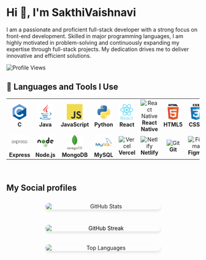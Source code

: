 <h1>Hi 👋, I'm SakthiVaishnavi</h1>
<p>I am a passionate and proficient full-stack developer with a strong focus on front-end development. Skilled in major programming languages, I am highly motivated in problem-solving and continuously expanding my expertise through full-stack projects. My dedication drives me to deliver innovative and efficient solutions.</p>

![Profile Views](https://komarev.com/ghpvc/?username=sakthivaishnavi&color=blue)
<br>
<h2>🚀 Languages and Tools I Use</h2>
<table> <tr> <td align="center" width="100"><img src="https://raw.githubusercontent.com/devicons/devicon/master/icons/c/c-original.svg" width="42" height="42" alt="C" /><br /><b>C</b></td> <td align="center" width="100"><img src="https://raw.githubusercontent.com/devicons/devicon/master/icons/java/java-original.svg" width="42" height="42" alt="Java" /><br /><b>Java</b></td> <td align="center" width="100"><img src="https://raw.githubusercontent.com/devicons/devicon/master/icons/javascript/javascript-original.svg" width="42" height="42" alt="JavaScript" /><br /><b>JavaScript</b></td> <td align="center" width="100"><img src="https://raw.githubusercontent.com/devicons/devicon/master/icons/python/python-original.svg" width="42" height="42" alt="Python" /><br /><b>Python</b></td> <td align="center" width="100"><img src="https://raw.githubusercontent.com/devicons/devicon/master/icons/react/react-original-wordmark.svg" width="42" height="42" alt="React" /><br /><b>React</b></td> <td align="center" width="100"><img src="https://reactnative.dev/img/header_logo.svg" width="42" height="42" alt="React Native" /><br /><b>React Native</b></td> <td align="center" width="100"><img src="https://raw.githubusercontent.com/devicons/devicon/master/icons/html5/html5-original-wordmark.svg" width="42" height="42" alt="HTML5" /><br /><b>HTML5</b></td> <td align="center" width="100"><img src="https://raw.githubusercontent.com/devicons/devicon/master/icons/css3/css3-original-wordmark.svg" width="42" height="42" alt="CSS3" /><br /><b>CSS3</b></td> <td align="center" width="100"><img src="https://www.vectorlogo.zone/logos/tailwindcss/tailwindcss-icon.svg" width="42" height="42" alt="Tailwind CSS" /><br /><b>Tailwind CSS</b></td> <tr><td align="center" width="100"><img src="https://raw.githubusercontent.com/devicons/devicon/master/icons/express/express-original-wordmark.svg" width="42" height="42" alt="Express" /><br /><b>Express</b></td> <td align="center" width="100"><img src="https://raw.githubusercontent.com/devicons/devicon/master/icons/nodejs/nodejs-original-wordmark.svg" width="42" height="42" alt="Node.js" /><br /><b>Node.js</b></td> <td align="center" width="100"><img src="https://raw.githubusercontent.com/devicons/devicon/master/icons/mongodb/mongodb-original-wordmark.svg" width="42" height="42" alt="MongoDB" /><br /><b>MongoDB</b></td> <td align="center" width="100"><img src="https://raw.githubusercontent.com/devicons/devicon/master/icons/mysql/mysql-original-wordmark.svg" width="42" height="42" alt="MySQL" /><br /><b>MySQL</b></td> <td align="center" width="100"><img src="https://www.vectorlogo.zone/logos/vercel/vercel-icon.svg" width="42" height="42" alt="Vercel" /><br /><b>Vercel</b></td> <td align="center" width="100"><img src="https://www.vectorlogo.zone/logos/netlify/netlify-icon.svg" width="42" height="42" alt="Netlify" /><br /><b>Netlify</b></td> <td align="center" width="100"><img src="https://www.vectorlogo.zone/logos/git-scm/git-scm-icon.svg" width="42" height="42" alt="Git" /><br /><b>Git</b></td><td align="center" width="100"><img src="https://www.vectorlogo.zone/logos/figma/figma-icon.svg" width="42" height="42" alt="Figma" /><br /><b>Figma</b></td> </tr> </table>
<br>
<h2>My Social profiles</h2>
<p align="center" style="display: flex; justify-content: center; flex-wrap: wrap; gap: 20px;">
  <img src="https://github-readme-stats.vercel.app/api?username=sakthivaishnavi&show_icons=true&locale=en" alt="GitHub Stats" style="max-width: 100%; width: 300px; border-radius: 8px; box-shadow: 0px 4px 6px rgba(0, 0, 0, 0.1); margin: 10px;"/>
  <img src="https://github-readme-streak-stats.herokuapp.com/?user=sakthivaishnavi&" alt="GitHub Streak" style="max-width: 100%; width: 300px; border-radius: 8px; box-shadow: 0px 4px 6px rgba(0, 0, 0, 0.1); margin: 10px; color:black"/>
</p>
<p align="center" style="display: flex; justify-content: center; flex-wrap: wrap; gap: 20px;">
  <img src="https://github-readme-stats.vercel.app/api/top-langs?username=sakthivaishnavi&show_icons=true&locale=en&layout=compact" alt="Top Languages" style="max-width: 100%; width: 300px; border-radius: 8px; box-shadow: 0px 4px 6px rgba(0, 0, 0, 0.1); margin: 10px;"/>
</p>

